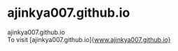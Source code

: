 # ajinkya007.github.io
ajinkya007.github.io  
  To visit [ajinkya007.github.io]{www.ajinkya007.github.io}
